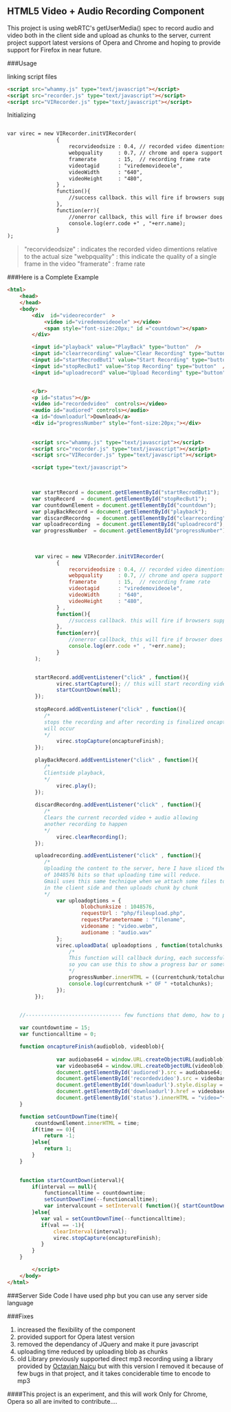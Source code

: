 ## HTML5 Video + Audio Recording Component 

This project is using webRTC's getUserMedia() spec to record audio and video both in the client side
and upload as chunks to the server, current project support latest versions of Opera and Chrome and 
hoping to provide support for Firefox in near future.


###Usage 

linking script files 

```html
<script src="whammy.js" type="text/javascript"></script>
<script src="recorder.js" type="text/javascript"></script>
<script src="VIRecorder.js" type="text/javascript"></script>
```

Initializing 

```html

var virec = new VIRecorder.initVIRecorder(
			 	{   
				 	recorvideodsize : 0.4, // recorded video dimentions are 0.4 times smaller than the original
			      	webpquality 	: 0.7, // chrome and opera support webp imags, this is about the aulity of a frame
			      	framerate 		: 15,  // recording frame rate 
					videotagid 		: "viredemovideoele", 
			      	videoWidth 		: "640",
			      	videoHeight 	: "480",    		
			 	} ,
		 		function(){
		 			//success callback. this will fire if browsers supports 
		 		},
			    function(err){
			   		//onerror callback, this will fire if browser does not support
			   		console.log(err.code +" , "+err.name);
				}
);

```
>"recorvideodsize" : indicates the recorded video dimentions relative to the actual size
>"webpquality"     : this indicate the quality of a single frame in the video
>"framerate"       : frame rate


###Here is a Complete Example 

```html
<html>
	<head>
  	</head>
	<body>
		<div  id="videorecorder"  >
			<video id="viredemovideoele" ></video>  
			<span style="font-size:20px;" id ="countdown"></span>
		</div>

		<input id="playback" value="PlayBack" type="button"  />
		<input id="clearrecording" value="Clear Recording" type="button"  />
		<input id="startRecrodBut1" value="Start Recording" type="button" />
		<input id="stopRecBut1" value="Stop Recording" type="button"  />
		<input id="uploadrecord" value="Upload Recording" type="button"  />


		</br>
		<p id="status"></p>
		<video id="recordedvideo"  controls></video>
		<audio id="audiored" controls></audio>
		<a id="downloadurl">Download</a>
		<div id="progressNumber" style="font-size:20px;"></div>
		
		
		<script src="whammy.js" type="text/javascript"></script>
		<script src="recorder.js" type="text/javascript"></script>
		<script src="VIRecorder.js" type="text/javascript"></script>

	  	<script type="text/javascript">


        
        var startRecord = document.getElementById("startRecrodBut1");
        var stopRecord  = document.getElementById("stopRecBut1");
		var countdownElement = document.getElementById("countdown");
		var playBackRecord = document.getElementById("playback");
        var discardRecordng  = document.getElementById("clearrecording");
        var uploadrecording  = document.getElementById("uploadrecord");
        var progressNumber  = document.getElementById("progressNumber");
        
       
		 
		 var virec = new VIRecorder.initVIRecorder(
			 	{   
				 	recorvideodsize : 0.4, // recorded video dimentions are 0.4 times smaller than the original
			      	webpquality 	: 0.7, // chrome and opera support webp imags, this is about the aulity of a frame
			      	framerate 		: 15,  // recording frame rate 
					videotagid 		: "viredemovideoele", 
			      	videoWidth 		: "640",
			      	videoHeight 	: "480",    		
			 	} ,
		 		function(){
		 			//success callback. this will fire if browsers supports 
		 		},
			    function(err){
			   		//onerror callback, this will fire if browser does not support
			   		console.log(err.code +" , "+err.name);
				}
		 );


		 startRecord.addEventListener("click" , function(){
		        virec.startCapture(); // this will start recording video and the audio 
		        startCountDown(null);
		 });
			    
		 stopRecord.addEventListener("click" , function(){
		 	/*
		 	stops the recording and after recording is finalized oncaptureFinish call back 
		 	will occur
		 	*/
			    virec.stopCapture(oncaptureFinish); 
	     });

	     playBackRecord.addEventListener("click" , function(){
	     	/*
	     	Clientside playback,
	     	*/
             	virec.play();
         });
        
         discardRecordng.addEventListener("click" , function(){
         	/*
         	Clears the current recorded video + audio allowing 
         	another recording to happen
         	*/
            	virec.clearRecording();
         });

         uploadrecording.addEventListener("click" , function(){
         	/*
         	Uploading the content to the server, here I have sliced the blobs into chunk size 
         	of 1048576 bits so that uploading time will reduce.
         	Gmail uses this same technique when we attach some files to a mail, it slize the file 
         	in the client side and then uploads chunk by chunk
         	*/
         		var uploadoptions = {
	         			blobchunksize : 1048576,
	         			requestUrl : "php/fileupload.php",
	         			requestParametername : "filename", 
	         			videoname : "video.webm",
	         			audioname : "audio.wav"
         		};
            	virec.uploadData( uploadoptions , function(totalchunks, currentchunk){
            		/*
            		This function will callback during, each successfull upload of a blob
            		so you can use this to show a progress bar or something
            		*/
            		progressNumber.innerHTML = ((currentchunk/totalchunks)*100);
            		console.log(currentchunk +" OF " +totalchunks);
            	});
         });
		

	//------------------------------- few functions that demo, how to play with the api --------------------------

	var countdowntime = 15;
	var functioncalltime = 0;

 	function oncaptureFinish(audioblob, videoblob){
		 	
		 		var audiobase64 = window.URL.createObjectURL(audioblob);
		        var videobase64 = window.URL.createObjectURL(videoblob);
		        document.getElementById('audiored').src = audiobase64;
		        document.getElementById('recordedvideo').src = videobase64; 
		        document.getElementById('downloadurl').style.display = '';
		        document.getElementById('downloadurl').href = videobase64;
		        document.getElementById('status').innerHTML = "video="+Math.ceil(videoblob.size / (1024))+"KB, Audio="+Math.ceil(audioblob.size / (1024))+"   Total= "+ (Math.ceil(videoblob.size / (1024))+ Math.ceil(audioblob.size / (1024))) + "KB";
	}

	function setCountDownTime(time){
		 countdownElement.innerHTML = time;
        if(time == 0){
            return -1;
        }else{
            return 1;
        }
    }

    
    function startCountDown(interval){
        if(interval == null){
            functioncalltime = countdowntime; 
            setCountDownTime(--functioncalltime); 
            var intervalcount = setInterval( function(){ startCountDown(intervalcount);  }, 1000 );
        }else{
           var val = setCountDownTime(--functioncalltime); 
           if(val == -1){
               clearInterval(interval);
               virec.stopCapture(oncaptureFinish);
           }
        }
    }

		</script>
	</body>
</html>

```
###Server Side Code
I have used php but you can use any server side language


###Fixes 

1. increased the flexibility of the component
2. provided support for Opera latest version
3. removed the dependancy of JQuery and make it pure javascript
4. uploading time reduced by uploading blob as chunks 
5. old Library previously supported direct mp3 recording using a library provided by [Octavian Naicu](https://github.com/nusofthq/Recordmp3js) but with this version I removed it because of few bugs in that project, and it takes conciderable time to encode to mp3


####This project is an experiment, and this will work Only for Chrome, Opera so all are invited to contribute....

